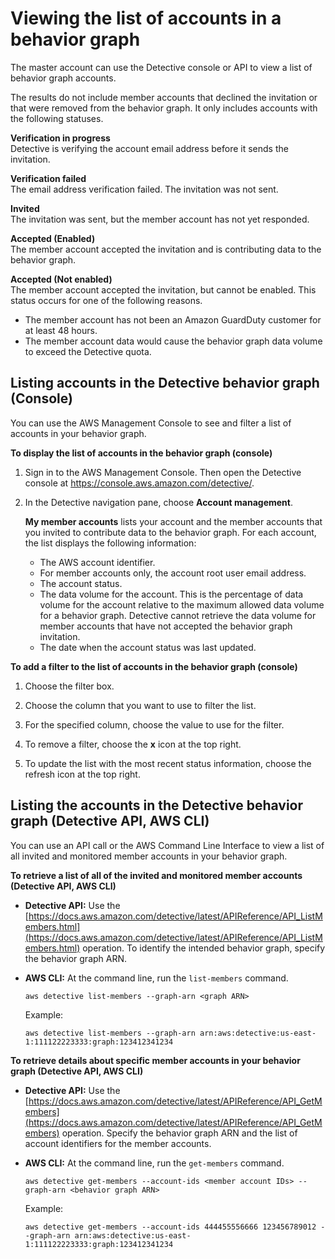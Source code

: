 # Viewing the list of accounts in a behavior graph<a name="graph-master-view-accounts"></a>

The master account can use the Detective console or API to view a list of behavior graph accounts\.

The results do not include member accounts that declined the invitation or that were removed from the behavior graph\. It only includes accounts with the following statuses\.

****Verification in progress****  
Detective is verifying the account email address before it sends the invitation\.

****Verification failed****  
The email address verification failed\. The invitation was not sent\.

****Invited****  
The invitation was sent, but the member account has not yet responded\.

****Accepted \(Enabled\)****  
The member account accepted the invitation and is contributing data to the behavior graph\.

****Accepted \(Not enabled\)****  
The member account accepted the invitation, but cannot be enabled\. This status occurs for one of the following reasons\.  
+ The member account has not been an Amazon GuardDuty customer for at least 48 hours\.
+ The member account data would cause the behavior graph data volume to exceed the Detective quota\.

## Listing accounts in the Detective behavior graph \(Console\)<a name="master-view-graph-accounts-console"></a>

You can use the AWS Management Console to see and filter a list of accounts in your behavior graph\.

**To display the list of accounts in the behavior graph \(console\)**

1. Sign in to the AWS Management Console\. Then open the Detective console at [https://console\.aws\.amazon\.com/detective/](https://console.aws.amazon.com/detective/)\.

1. In the Detective navigation pane, choose **Account management**\.

   **My member accounts** lists your account and the member accounts that you invited to contribute data to the behavior graph\. For each account, the list displays the following information:
   + The AWS account identifier\.
   + For member accounts only, the account root user email address\.
   + The account status\.
   + The data volume for the account\. This is the percentage of data volume for the account relative to the maximum allowed data volume for a behavior graph\. Detective cannot retrieve the data volume for member accounts that have not accepted the behavior graph invitation\.
   + The date when the account status was last updated\.

**To add a filter to the list of accounts in the behavior graph \(console\)**

1. Choose the filter box\.

1. Choose the column that you want to use to filter the list\.

1. For the specified column, choose the value to use for the filter\.

1. To remove a filter, choose the **x** icon at the top right\.

1. To update the list with the most recent status information, choose the refresh icon at the top right\.

## Listing the accounts in the Detective behavior graph \(Detective API, AWS CLI\)<a name="master-view-graph-accounts-api"></a>

You can use an API call or the AWS Command Line Interface to view a list of all invited and monitored member accounts in your behavior graph\.

**To retrieve a list of all of the invited and monitored member accounts \(Detective API, AWS CLI\)**
+ **Detective API:** Use the [https://docs.aws.amazon.com/detective/latest/APIReference/API_ListMembers.html](https://docs.aws.amazon.com/detective/latest/APIReference/API_ListMembers.html) operation\. To identify the intended behavior graph, specify the behavior graph ARN\.
+ **AWS CLI:** At the command line, run the `list-members` command\.

  ```
  aws detective list-members --graph-arn <graph ARN>
  ```

  Example:

  ```
  aws detective list-members --graph-arn arn:aws:detective:us-east-1:111122223333:graph:123412341234
  ```

**To retrieve details about specific member accounts in your behavior graph \(Detective API, AWS CLI\)**
+ **Detective API:** Use the [https://docs.aws.amazon.com/detective/latest/APIReference/API_GetMembers](https://docs.aws.amazon.com/detective/latest/APIReference/API_GetMembers) operation\. Specify the behavior graph ARN and the list of account identifiers for the member accounts\.
+ **AWS CLI:** At the command line, run the `get-members` command\.

  ```
  aws detective get-members --account-ids <member account IDs> --graph-arn <behavior graph ARN>
  ```

  Example:

  ```
  aws detective get-members --account-ids 444455556666 123456789012 --graph-arn arn:aws:detective:us-east-1:111122223333:graph:123412341234
  ```